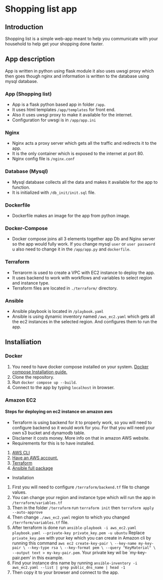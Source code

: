 # Shopping list app
## Introduction

Shopping list is a simple web-app meant to help you communicate with your household to help get your shopping done faster.

## App description

App is written in python using flask module it also uses uwsgi proxy which then goes though nginx and information is written to the database using mysql database.

### App (Shopping list)
* App is a flask python based app in folder `/app`.
* It uses html templates `/app/templates` for front end.
* Also it uses uwsgi proxy to make it available for the internet.
* Configuration for uwsgi is in `/app/app.ini`

### Nginx
* Nginx acts a proxy server which gets all the traffic and redirects it to the app.
* It is the only container which is exposed to the internet at port 80.
* Nginx config file is `/nginx.conf`

### Database (Mysql)
* Mysql database collects all the data and makes it available for the app to function. 
* It is initialized with `/db_init/init.sql` file.

### Dockerfile
* Dockerfile makes an image for the app from python image.

### Docker-Compose
* Docker compose joins all 3 elements together app Db and Nginx server so the app would fully work. If you change mysql `user` or `user password` u also need to change it in the `/app/app.py` and `dockerfile`.

### Terraform
* Terrarorm is used to create a VPC with EC2 instance to deploy the app. 
* It uses backend to work with workflows and variables to select region and instance type.
* Terraform files are located in `./terraform/` directory.

### Ansible
* Ansible playbook is located in `/playbook.yaml`
* Ansible is using dynamic inventory named `/aws_ec2.yaml` which gets all the ec2 instances in the selected region. And configures them to run the app.



## Installiation
### Docker
1. You need to have docker compose installed on your system. [Docker compose Installation guide.](https://docs.docker.com/compose/install/)
2. Clone the repository.
3. Run `docker compose up --build`.
4. Connect to the app by typing `localhost` in browser.

### Amazon EC2
#### Steps for deploying on ec2 instance on amazon aws
* Terraform is using backend for it to properly work, so you will need to configure backend so it would work for you. For that you will need your own s3 bucket and dynamodb table.
* Disclamer it costs money. More info on that in amazon AWS website.
* Requirements for this is to have installed.
1. [AWS CLI](https://docs.aws.amazon.com/cli/latest/userguide/getting-started-install.html)
2. [Have an AWS account.](https://aws.amazon.com/)
3. [Terraform](https://developer.hashicorp.com/terraform/tutorials/aws-get-started/install-cli)
4. [Ansible full package](https://docs.ansible.com/ansible/latest/installation_guide/intro_installation.html)

* Installation
1. First you will need to configure `/terraform/backend.tf` file to change values.
2. You can change your region and instance type which will run the app in `/terraform/variables.tf`
3. Then in the folder `/terraform` run `terraform init` then `terraform apply --auto-approve`
4. Then change `./aws_ec2.yaml` region to which you changed `/terrform/variables.tf` file.
5. After terraform is done run `ansible-playbook -i aws_ec2.yaml playbook.yaml --private-key private_key.pem -u ubuntu` Replace `private_key.pem` with your key which you can create in Amazon cli by running this command `aws ec2 create-key-pair \
    --key-name my-key-pair \
    --key-type rsa \
    --key-format pem \
    --query "KeyMaterial" \
    --output text > my-key-pair.pem`. Your private key wil be `my-key-pair.pem' in this example.
6. Find your instance dns name by running `ansible-inventory -i aws_ec2.yaml --list | grep public_dns_name | head -1`
7. Then copy it to your browser and connect to the app.
